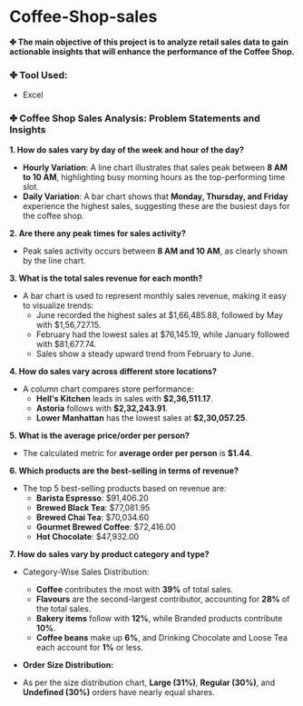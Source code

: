 # Coffee-Shop-sales

**✤ The main objective of this project is to analyze retail sales data to gain actionable insights that will enhance the performance of the Coffee Shop.**



### ✤ Tool Used:

- Excel



### ✤ Coffee Shop Sales Analysis: Problem Statements and Insights



**1. How do sales vary by day of the week and hour of the day?**  
 - **Hourly Variation**: A line chart illustrates that sales peak between **8 AM to 10 AM**, highlighting busy morning hours as the top-performing time slot.
 - **Daily Variation**: A bar chart shows that **Monday, Thursday, and Friday** experience the highest sales, suggesting these are the busiest days for the coffee shop.

**2. Are there any peak times for sales activity?**  
- Peak sales activity occurs between **8 AM and 10 AM**, as clearly shown by the line chart.

**3. What is the total sales revenue for each month?**  
- A bar chart is used to represent monthly sales revenue, making it easy to visualize trends:
  - June recorded the highest sales at $1,66,485.88, followed by May with $1,56,727.15.
  - February had the lowest sales at $76,145.19, while January followed with $81,677.74.
  - Sales show a steady upward trend from February to June.

**4. How do sales vary across different store locations?**  
- A column chart compares store performance:  
  - **Hell's Kitchen** leads in sales with **$2,36,511.17**.  
  - **Astoria** follows with **$2,32,243.91**.  
  - **Lower Manhattan** has the lowest sales at **$2,30,057.25**.

**5. What is the average price/order per person?**  
- The calculated metric for **average order per person** is **$1.44**.

**6. Which products are the best-selling in terms of revenue?**  
- The top 5 best-selling products based on revenue are:  
  - **Barista Espresso**: $91,406.20  
  - **Brewed Black Tea**: $77,081.95  
  - **Brewed Chai Tea**: $70,034.60  
  - **Gourmet Brewed Coffee**: $72,416.00  
  - **Hot Chocolate**: $47,932.00  

**7. How do sales vary by product category and type?**  
- Category-Wise Sales Distribution:
  - **Coffee** contributes the most with **39%** of total sales.
  - **Flavours** are the second-largest contributor, accounting for **28%** of the total sales.
  - **Bakery items** follow with **12%**, while Branded products contribute **10%**.
  - **Coffee beans** make up **6%**, and Drinking Chocolate and Loose Tea each account for **1%** or less.

 - **Order Size Distribution:**
  - As per the size distribution chart, **Large (31%)**, **Regular (30%)**, and **Undefined (30%)** orders have nearly equal shares.



